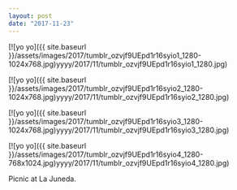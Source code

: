 ```yaml
---
layout: post
date: "2017-11-23"
---
```


[![yo yo]({{ site.baseurl }}/assets/images/2017/tumblr_ozvjf9UEpd1r16syio1_1280-1024x768.jpg)yyyy/2017/11/tumblr_ozvjf9UEpd1r16syio1_1280.jpg)

[![yo yo]({{ site.baseurl }}/assets/images/2017/tumblr_ozvjf9UEpd1r16syio2_1280-1024x768.jpg)yyyy/2017/11/tumblr_ozvjf9UEpd1r16syio2_1280.jpg)

[![yo yo]({{ site.baseurl }}/assets/images/2017/tumblr_ozvjf9UEpd1r16syio3_1280-1024x768.jpg)yyyy/2017/11/tumblr_ozvjf9UEpd1r16syio3_1280.jpg)

[![yo yo]({{ site.baseurl }}/assets/images/2017/tumblr_ozvjf9UEpd1r16syio4_1280-768x1024.jpg)yyyy/2017/11/tumblr_ozvjf9UEpd1r16syio4_1280.jpg)

Picnic at La Juneda.
